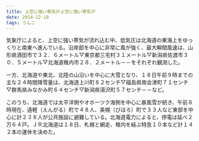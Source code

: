 ```yaml
---
title: 上空に強い寒気が上空に強い寒気が
date: 2014-12-18
tags: うんこ
---
```


気象庁によると、上空に強い寒気が流れ込む中、低気圧は北海道の東海上をゆっくりと南東へ進んでいる。沿岸部を中心に非常に風が強く、最大瞬間風速は、山形県酒田市で３２．６メートル▽東京都三宅村３１メートル▽新潟県佐渡市３０．５メートル▽北海道稚内市２８．２メートル－－をそれぞれ観測した。

一方、北海道や東北、北陸の山沿いを中心に大雪となり、１８日午前９時までの主な２４時間降雪量は、北海道上川町８２センチ▽福島県南会津町７１センチ▽群馬県みなかみ町６４センチ▽新潟県湯沢町５７センチ－－など。

このうち、北海道では太平洋側やオホーツク海側を中心に暴風雪が続き、午前８時現在、遠軽（えんがる）町で４８人、美幌（びほろ）町で３３人など東部を中心に計２３８人が公共施設に避難している。北海道電力によると、停電は延べ２万６４戸。ＪＲ北海道は１８日、札幌と網走、稚内を結ぶ特急１０本など計１４２本の運休を決めた。
